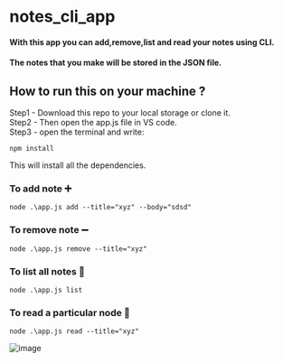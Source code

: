 # **notes_cli_app**

#### With this app you can add,remove,list and read your notes using CLI.
#### The notes that you make will be stored in the JSON file.
  
    
      
       
## How to run this on your machine ?
Step1 - Download this repo to your local storage or clone it.  
Step2 - Then open the app.js file in VS code.  
Step3 - open the terminal and write: 
```
npm install
```
This will install all the dependencies.  
  
    
### To add note   :heavy_plus_sign:
```
node .\app.js add --title="xyz" --body="sdsd"
```
  
    
      
### To remove note  :heavy_minus_sign:
```
node .\app.js remove --title="xyz"
```


### To list all notes  :scroll:
```
node .\app.js list
```

### To read a particular node   :bookmark_tabs:
```
node .\app.js read --title="xyz"
```




![image](https://user-images.githubusercontent.com/50983011/113437303-06cfe500-9404-11eb-8dad-6b9b6d8f6344.png)
